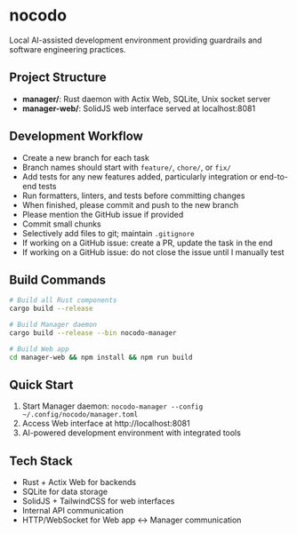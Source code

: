 # nocodo

Local AI-assisted development environment providing guardrails and software engineering practices.

## Project Structure
- **manager/**: Rust daemon with Actix Web, SQLite, Unix socket server
- **manager-web/**: SolidJS web interface served at localhost:8081

## Development Workflow

* Create a new branch for each task
* Branch names should start with `feature/`, `chore/`, or `fix/`
* Add tests for any new features added, particularly integration or end-to-end tests
* Run formatters, linters, and tests before committing changes
* When finished, please commit and push to the new branch
* Please mention the GitHub issue if provided
* Commit small chunks
* Selectively add files to git; maintain `.gitignore`
* If working on a GitHub issue: create a PR, update the task in the end
* If working on a GitHub issue: do not close the issue until I manually test

## Build Commands
```bash
# Build all Rust components
cargo build --release

# Build Manager daemon
cargo build --release --bin nocodo-manager

# Build Web app
cd manager-web && npm install && npm run build
```

## Quick Start
1. Start Manager daemon: `nocodo-manager --config ~/.config/nocodo/manager.toml`
2. Access Web interface at http://localhost:8081
3. AI-powered development environment with integrated tools

## Tech Stack
- Rust + Actix Web for backends
- SQLite for data storage
- SolidJS + TailwindCSS for web interfaces
- Internal API communication
- HTTP/WebSocket for Web app ↔ Manager communication
